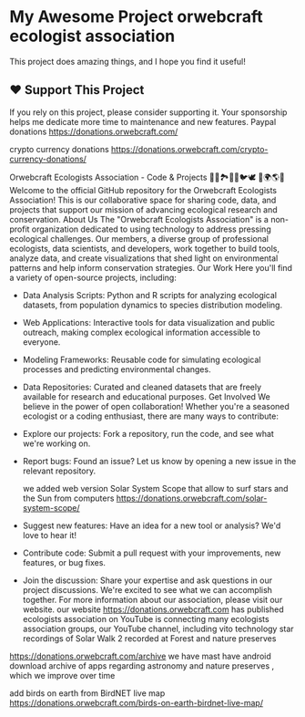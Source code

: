 # My Awesome Project orwebcraft ecologist association 

This project does amazing things, and I hope you find it useful!

## ❤️ Support This Project

If you rely on this project, please consider supporting it. Your sponsorship helps me dedicate more time to maintenance and new features.
Paypal donations
https://donations.orwebcraft.com/

crypto currency donations
https://donations.orwebcraft.com/crypto-currency-donations/

Orwebcraft Ecologists Association - Code & Projects 🌳🌴🏞️🌊🪸🐦🕊️ 🌌🌍🌎🌞
Welcome to the official GitHub repository for the Orwebcraft Ecologists Association! This is our collaborative space for sharing code, data, and projects that support our mission of advancing ecological research and conservation.
About Us
The "Orwebcraft Ecologists Association" is a non-profit organization dedicated to using technology to address pressing ecological challenges. Our members, a diverse group of professional ecologists, data scientists, and developers, work together to build tools, analyze data, and create visualizations that shed light on environmental patterns and help inform conservation strategies.
Our Work
Here you'll find a variety of open-source projects, including:
 * Data Analysis Scripts: Python and R scripts for analyzing ecological datasets, from population dynamics to species distribution modeling.
 * Web Applications: Interactive tools for data visualization and public outreach, making complex ecological information accessible to everyone.
 * Modeling Frameworks: Reusable code for simulating ecological processes and predicting environmental changes.
 * Data Repositories: Curated and cleaned datasets that are freely available for research and educational purposes.
Get Involved
We believe in the power of open collaboration! Whether you're a seasoned ecologist or a coding enthusiast, there are many ways to contribute:
 * Explore our projects: Fork a repository, run the code, and see what we're working on.
 * Report bugs: Found an issue? Let us know by opening a new issue in the relevant repository.

   we added web version Solar System Scope that allow to surf stars and the Sun from computers
   https://donations.orwebcraft.com/solar-system-scope/
 * Suggest new features: Have an idea for a new tool or analysis? We'd love to hear it!
 * Contribute code: Submit a pull request with your improvements, new features, or bug fixes.
 * Join the discussion: Share your expertise and ask questions in our project discussions.
We're excited to see what we can accomplish together. For more information about our association, please visit our website.
our website https://donations.orwebcraft.com 
has published ecologists association on YouTube is connecting many ecologists association groups, our YouTube channel, including vito technology star recordings of Solar Walk 2 recorded at Forest and nature preserves

https://donations.orwebcraft.com/archive 
we have mast have android download archive of apps regarding astronomy and nature preserves , which we improve over time

add birds on earth from BirdNET live map
https://donations.orwebcraft.com/birds-on-earth-birdnet-live-map/


